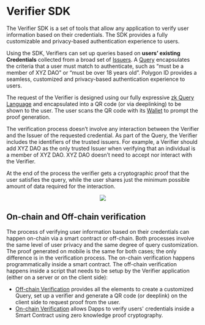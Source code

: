 # Verifier SDK

The Verifier SDK is a set of tools that allow any application to verify user information based on their credentials. The SDK provides a fully customizable and privacy-based authentication experience to users.

Using the SDK, Verifiers can set up queries based on **users’ existing Credentials** collected from a broad set of [Issuers](../issuer/issuer-overview.md). A [Query](./verification-library/zk-query-language.md) encapsulates the criteria that a user must match to authenticate, such as “must be a member of XYZ DAO” or “must be over 18 years old”. Polygon ID provides a seamless, customized and privacy-based authentication experience to users.

The request of the Verifier is designed using our fully expressive [zk Query Language](./verification-library/zk-query-language.md) and encapsulated into a QR code (or via deeplinking) to be shown to the user. The user scans the QR code with its [Wallet](../wallet/wallet-overview.md) to prompt the proof generation. 

The verification process doesn’t involve any interaction between the Verifier and the Issuer of the requested credential. As part of the Query, the Verifier includes the identifiers of the trusted issuers. For example, a Verifier should add XYZ DAO as the only trusted Issuer when verifying that an individual is a member of XYZ DAO. XYZ DAO doesn’t need to accept nor interact with the Verifier.

At the end of the process the verifier gets a cryptographic proof that the user satisfies the query, while the user shares just the minimum possible amount of data required for the interaction.

<div align="center">
<img src= "../../imgs/verifier-intro.png" align="center" />
</div>


## On-chain and Off-chain verification

The process of verifying user information based on their credentials can happen on-chain via a smart contract or off-chain. Both processes involve the same level of user privacy and the same degree of query customization. The proof generated on mobile is the same for both cases; the only difference is in the verification process. The on-chain verification happens programmatically inside a smart contract. The off-chain verification happens inside a script that needs to be setup by the Verifier application (either on a server or on the client side):

- [Off-chain Verification](./verification-library/verifier-library-intro.md) provides all the elements to create a customized Query, set up a verifier and generate a QR code (or deeplink) on the client side to request proof from the user.
- [On-chain Verification](./on-chain-verification/overview.md) allows Dapps to verify users' credentials inside a Smart Contract using zero knowledge proof cryptography. 
